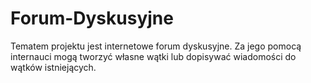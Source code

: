 # Forum-Dyskusyjne
Tematem projektu jest internetowe forum dyskusyjne. Za jego pomocą internauci mogą tworzyć własne wątki lub dopisywać wiadomości do wątków istniejących.
